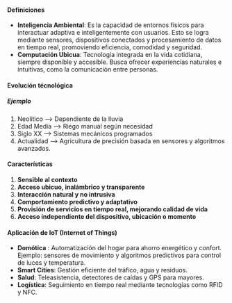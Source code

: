 #### Definiciones

- **Inteligencia Ambiental**: Es la capacidad de entornos físicos para interactuar adaptiva e inteligentemente con usuarios. Esto se logra mediante sensores, dispositivos conectados y procesamiento de datos en tiempo real, promoviendo eficiencia, comodidad y seguridad.
- **Computación Ubicua**: Tecnología integrada en la vida cotidiana, siempre disponible y accesible. Busca ofrecer experiencias naturales e intuitivas, como la comunicación entre personas.

#### Evolución técnológica

##### Ejemplo
1. Neolítico --> Dependiente de la lluvia
2. Edad Media --> Riego manual según necesidad
3. Siglo XX --> Sistemas mecánicos programados
4. Actualidad --> Agricultura de precisión basada en sensores y algoritmos avanzados.

#### Características
1. **Sensible al contexto**
2. **Acceso ubicuo, inalámbrico y transparente**
3. **Interacción natural y no intrusiva**
4. **Comportamiento predictivo y adaptativo**
5. **Provisión de servicios en tiempo real, mejorando calidad de vida**
6. **Acceso independiente del dispositivo, ubicación o momento**

#### Aplicación de IoT (Internet of Things)

- **Domótica** : Automatización del hogar para ahorro energético y confort. Ejemplo: sensores de movimiento y algoritmos predictivos para control de luces y temperatura. 
- **Smart Cities**: Gestión eficiente del tráfico, agua y residuos. 
- **Salud**: Teleasistencia, detectores de caídas y GPS para mayores.
- **Logística**: Seguimiento en tiempo real mediante tecnologías como RFID y NFC.

